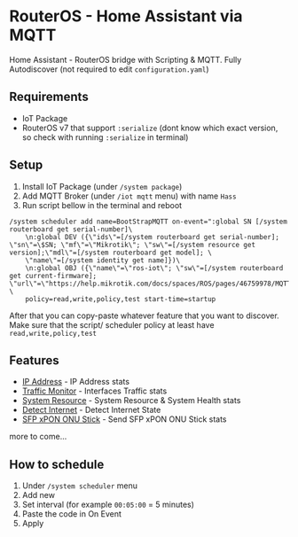 # RouterOS - Home Assistant via MQTT

Home Assistant - RouterOS bridge with Scripting &amp; MQTT. Fully Autodiscover (not required to edit `configuration.yaml`)

## Requirements

- IoT Package
- RouterOS v7 that support `:serialize` (dont know which exact version, so check with running `:serialize` in terminal)

## Setup

1. Install IoT Package (under `/system package`)
2. Add MQTT Broker (under `/iot mqtt` menu) with name `Hass`
3. Run script bellow in the terminal and reboot

```rsc
/system scheduler add name=BootStrapMQTT on-event=":global SN [/system routerboard get serial-number]\
    \n:global DEV ({\"ids\"=[/system routerboard get serial-number]; \"sn\"=\$SN; \"mf\"=\"Mikrotik\"; \"sw\"=[/system resource get version];\"mdl\"=[/system routerboard get model]; \
    \"name\"=[/system identity get name]})\
    \n:global OBJ ({\"name\"=\"ros-iot\"; \"sw\"=[/system routerboard get current-firmware]; \"url\"=\"https://help.mikrotik.com/docs/spaces/ROS/pages/46759978/MQTT\"})" \
    policy=read,write,policy,test start-time=startup
```

After that you can copy-paste whatever feature that you want to discover.
Make sure that the script/ scheduler policy at least have `read,write,policy,test`

## Features

- [IP Address](/ip-address.md) - IP Address stats
- [Traffic Monitor](/traffic.md) - Interfaces Traffic stats
- [System Resource](/system-resource.md) - System Resource & System Health stats
- [Detect Internet](/detect-internet.md) - Detect Internet State
- [SFP xPON ONU Stick](/sfp-pon.md) - Send SFP xPON ONU Stick stats

more to come...

## How to schedule

1. Under `/system scheduler` menu
2. Add new
3. Set interval (for example `00:05:00` = 5 minutes)
4. Paste the code in On Event
5. Apply
